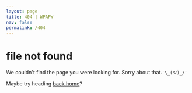 ```yaml
---
layout: page
title: 404 | WPAFW
nav: false
permalink: /404
---
```


# file not found 

We couldn't find the page you were looking for. Sorry about that.`¯\_(ツ)_/¯`

Maybe try heading [back home]({{site.url}})?
